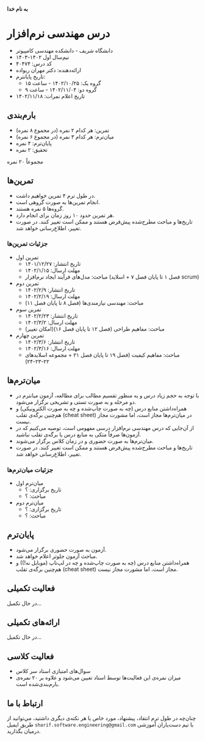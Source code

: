 **به نام خدا**
# درس مهندسی نرم‌افزار
- دانشگاه شریف - دانشکده مهندسی کامپیوتر
- نیم‌سال اول ۱۴۰۲-۱۴۰۳
- کد درس: ۴۰۴۷۴
- ارائه‌دهنده: دکتر مهران ریواده
- تاریخ پایانترم:
  - گروه یک: ۱۴۰۲/۱۰/۲۵ - ساعت ۱۵
  - گروه دو: ۱۴۰۲/۱۱/۰۴ - ساعت ۹
- تاریخ اعلام نمرات: ۱۴۰۲/۱۱/۱۸

## بارم‌بندی
- تمرین: هر کدام ۲ نمره (در مجموع ۸ نمره)
- میان‌ترم: هر کدام ۳ نمره (در مجموع ۶ نمره)
- پایان‌ترم: ۴ نمره
- تحقیق: ۲ نمره

مجموعاً ۲۰ نمره

## تمرین‌ها
- در طول ترم ۴ تمرین خواهیم داشت.
- انجام تمرین‌ها به صورت گروهی است.
- گروه‌ها ۵ نفره هستند.
- هر تمرین حدود ۱۰ روز زمان برای انجام دارد.
- تاریخ‌ها و مباحث مطرح‌شده پیش‌فرض هستند و ممکن است تغییر کنند. در صورت تغییر، اطلاع‌رسانی خواهد شد.


### جزئیات تمرین‌ها
- تمرین اول
  - تاریخ انتشار: ۱۴۰۱/۱۲/۲۷
  - مهلت ارسال: ۱۴۰۲/۱/۱۵
  - مباحث: مدل‌های فرآیند ایجاد نرم‌افزار (فصل ۱ تا پایان فصل ۷ + اسلاید scrum)
- تمرین دوم
  - تاریخ انتشار: ۱۴۰۲/۲/۹
  - مهلت ارسال: ۱۴۰۲/۲/۱۹
  - مباحث: مهندسی نیازمندی‌ها (فصل ۸ تا پایان فصل ۱۱)
- تمرین سوم
  - تاریخ انتشار: ۱۴۰۲/۲/۲۳
  - مهلت ارسال: ۱۴۰۲/۳/۲
  - مباحث: مفاهیم طراحی (فصل ۱۲ تا پایان فصل ۱۶)(امکان تغییر)
- تمرین چهارم
  - تاریخ انتشار: ۱۴۰۲/۳/۶
  - مهلت ارسال: ۱۴۰۲/۳/۱۶
  - مباحث: مفاهیم کیفیت (فصل ۱۹ تا پایان فصل ۲۱ + مجموعه اسلایدهای ۲۲-۲۳-۲۴)  

## میان‌ترم‌ها

- با توجه به حجم زیاد درس و به منظور تقسیم مطالب برای مطالعه، آزمون میانترم در دو مرحله و به صورت تستی و تشریحی برگزار می‌شود.
- همراه‌داشتن منابع درس (چه به صورت چاپ‌شده و چه به صورت الکترونیکی) و هم‌چنین برگه‌ی تقلب (cheat sheet) در میان‌ترم‌‌ها مجاز است، اما مشورت مجاز نیست.
- از آن‌جایی که درس مهندسی نرم‌افزار درسی مفهومی است، توصیه می‌کنیم که در آزمون‌ها صرفاً متکی به منابع درس یا برگه‌ی تقلب نباشید.
- میان‌ترم‌ها به صورت حضوری و در زمان کلاس برگزار می‌شوند.  
- تاریخ‌ها و مباحث مطرح‌شده پیش‌فرض هستند و ممکن است تغییر کنند. در صورت تغییر، اطلاع‌رسانی خواهد شد.

### جزئیات میان‌ترم‌ها
- میان‌ترم اول
  - تاریخ برگزاری: ؟
  - مباحث: ؟
- میان‌ترم دوم
  - تاریخ برگزاری: ؟
  - مباحث: ؟
  
## پایان‌ترم
- آزمون به صورت حضوری برگزار می‌شود.
- مباحث آزمون جلوتر اعلام خواهد شد.
- همراه‌داشتن منابع درس (چه به صورت چاپ‌شده و چه در لپ‌تاپ (موبایل نه!)) و هم‌چنین برگه‌ی تقلب (cheat sheet) مجاز است، اما مشورت مجاز نیست.

## فعالیت تکمیلی
در حال تکمیل...

## ارائه‌های تکمیلی
در حال تکمیل...

## فعالیت کلاسی
- سوال‌های امتیازی استاد سر کلاس
- میزان نمره‌ی این فعالیت‌ها توسط استاد تعیین می‌شود و علاوه بر ۲۰ نمره‌ی بارم‌بندی‌شده است.

## ارتباط با ما
چنان‌چه در طول ترم انتقاد، پیشنهاد، مورد خاص یا هر نکته‌ی دیگری داشتید، مي‌توانید از طریق ایمیل `sharif.software.engineering@gmail.com` با تیم دست‌یاران آموزشی درمیان بگذارید.
